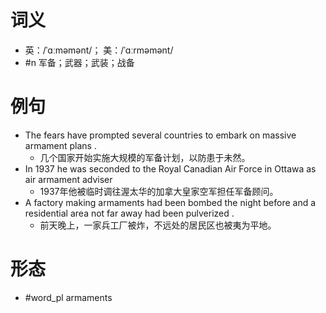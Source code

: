 # 词义
- 英：/ˈɑːməmənt/； 美：/ˈɑːrməmənt/
- #n 军备；武器；武装；战备
# 例句
- The fears have prompted several countries to embark on massive armament plans .
	- 几个国家开始实施大规模的军备计划，以防患于未然。
- In 1937 he was seconded to the Royal Canadian Air Force in Ottawa as air armament adviser
	- 1937年他被临时调往渥太华的加拿大皇家空军担任军备顾问。
- A factory making armaments had been bombed the night before and a residential area not far away had been pulverized .
	- 前天晚上，一家兵工厂被炸，不远处的居民区也被夷为平地。
# 形态
- #word_pl armaments
